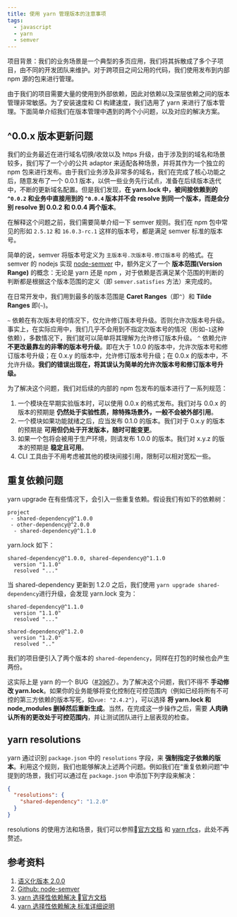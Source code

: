 ```yaml
---
title: 使用 yarn 管理版本的注意事项
tags: 
  - javascript
  - yarn
  - semver
---
```


项目背景：我们的业务场景是一个典型的多页应用，我们将其拆散成了多个子项目，由不同的开发团队来维护。对于跨项目之间公用的代码，我们使用发布到内部 npm 源的包来进行管理。

由于我们的项目需要大量的使用到外部依赖，因此对依赖以及深层依赖之间的版本管理非常敏感。为了安装速度和 CI 构建速度，我们选用了 yarn 来进行了版本管理。下面简单介绍我们在版本管理中遇到的两个小问题，以及对应的解决方案。

## ^0.0.x 版本更新问题

我们的业务最近在进行域名切换/收敛以及 https 升级，由于涉及到的域名和场景较多，我们写了一个小的公共 adaptor 来适配各种场景，并将其作为一个独立的 npm 包来进行发布。由于我们业务涉及非常多的域名，我们在完成了核心功能之后，随意发布了一个 0.0.1 版本，以供一些业务先行试点，准备在后续版本迭代中，不断的更新域名配置。但是我们发现，**在 yarn.lock 中，被间接依赖到的`^0.0.2` 和业务中直接用到的 `^0.0.4` 版本并不会 resolve 到同一个版本，而是会分别 resolve 到 0.0.2 和 0.0.4 两个版本**。

在解释这个问题之前，我们需要简单介绍一下 semver 规则。我们在 npm 包中常见的形如 `2.5.12` 和 `16.0.3-rc.1` 这样的版本号，都是满足 semver 标准的版本号。

简单的说，semver 将版本号定义为 `主版本号.次版本号.修订版本号` 的格式。在 semver 的 nodejs 实现 [node-semver](https://github.com/npm/node-semver) 中，额外定义了一个 **版本范围(Version Range)** 的概念：无论是 yarn 还是 npm ，对于依赖是否满足某个范围的判断的判断都是根据这个版本范围的定义（即 `semver.satisfies` 方法）来完成的。

在日常开发中，我们用到最多的版本范围是 **Caret Ranges**（即`^`）和 **Tilde Ranges** 即(`~`)。

`~` 依赖在有次版本号的情况下，仅允许修订版本号升级。否则允许次版本号升级。事实上，在实际应用中，我们几乎不会用到不指定次版本号的情况（形如`~1`这种依赖），多数情况下，我们就可以简单将其理解为允许修订版本升级。
`^` 依赖允许 **不更改最靠左的非零的版本号升级**。即在大于 1.0.0 的版本中，允许次版本号和修订版本号升级；在 0.x.y 的版本中，允许修订版本号升级；在 0.0.x 的版本中，不允许升级。**我们的错误出现在，将其误认为简单的允许次版本号和修订版本号升级。**

为了解决这个问题，我们对后续的内部的 npm 包发布的版本进行了一系列规范：

1. 一个模块在早期实验版本时，可以使用 0.0.x 的格式发布。我们对与 0.0.x 的版本的预期是 **仍然处于实验性质，除特殊场景外，一般不会被外部引用**。
2. 一个模块如果功能就绪之后，应当发布 0.1.0 的版本。我们对于 0.x.y 的版本的预期是 **可用但仍处于开发版本，随时可能变更**。
3. 如果一个包将会被用于生产环境，则请发布 1.0.0 的版本。我们对 x.y.z 的版本的预期是 **稳定且可用**。
4. CLI 工具由于不用考虑被其他的模块间接引用，限制可以相对宽松一些。

## 重复依赖问题

yarn upgrade 在有些情况下，会引入一些重复依赖。假设我们有如下的依赖树：

```
project
 - shared-dependency@^1.0.0
 - other-dependency@^2.0.0
  - shared-dependency@^1.1.0
```

yarn.lock 如下：

```
shared-dependency@^1.0.0, shared-dependency@^1.1.0
  version "1.1.0"
  resolved "..."
```

当 shared-dependency 更新到 1.2.0 之后，我们使用 `yarn upgrade shared-dependency`进行升级，会发现 yarn.lock 变为：

```
shared-dependency@^1.1.0
  version "1.1.0"
  resolved "..."

shared-dependency@^1.2.0
  version "1.2.0"
  resolved ".."
```

我们的项目便引入了两个版本的 `shared-dependency`，同样在打包的时候也会产生两份。

这实际上是 yarn 的一个 BUG（[#3967](https://github.com/yarnpkg/yarn/issues/3967)）。为了解决这个问题，我们不得不 **手动修改 yarn.lock**。如果你的业务能够将变化控制在可控范围内（例如已经将所有不可控的第三方依赖的版本写死，如`vue: "2.4.2"`），可以选择 **将 yarn.lock 和 node_modules 删掉然后重新生成**。当然，在完成这一步操作之后，需要 **人肉确认所有的更改处于可控范围内**，并让测试团队进行上层表现的检查。

## yarn resolutions

yarn 通过识别 `package.json` 中的 `resolutions` 字段，来 **强制指定子依赖的版本**。利用这个规则，我们也能够解决上述两个问题。例如我们在“重复依赖问题”中提到的场景，我们可以通过在 `package.json` 中添加下列字段来解决：

```json
{
  "resolutions": {
    "shared-dependency": "1.2.0"
  }
}
```

resolutions 的使用方法和场景，我们可以参照[官方文档](https://yarnpkg.com/zh-Hans/docs/selective-version-resolutions) 和 [yarn rfcs](https://github.com/yarnpkg/rfcs/blob/master/implemented/0000-selective-versions-resolutions.md)，此处不再赘述。

## 参考资料

1. [语义化版本 2.0.0](https://semver.org/lang/zh-CN/)
2. [Github: node-semver](httpsF://github.com/npm/node-semver)
3. [yarn 选择性依赖解决 官方文档](https://yarnpkg.com/zh-Hans/docs/selective-version-resolutions)
4. [yarn 选择性依赖解决 标准详细说明](https://github.com/yarnpkg/rfcs/blob/master/implemented/0000-selective-versions-resolutions.md)
